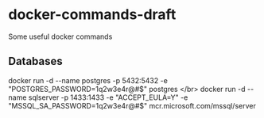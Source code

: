 # docker-commands-draft
Some useful docker commands

## Databases
docker run -d --name postgres -p 5432:5432 -e "POSTGRES_PASSWORD=1q2w3e4r@#$" postgres </br>
docker run -d --name sqlserver -p 1433:1433 -e "ACCEPT_EULA=Y" -e "MSSQL_SA_PASSWORD=1q2w3e4r@#$" mcr.microsoft.com/mssql/server </br>

